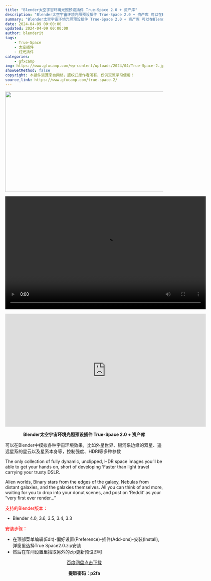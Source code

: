 ```yaml
---
title: "Blender太空宇宙环境光照预设插件 True-Space 2.0 + 资产库"
description: "Blender太空宇宙环境光照预设插件 True-Space 2.0 + 资产库 可以在Blender中模拟各种宇宙环境效果，比如外星世界、银河系边缘的双星、遥远星系的星云以及星系本身等，控制强度、H..."
summary: "Blender太空宇宙环境光照预设插件 True-Space 2.0 + 资产库 可以在Blender中模拟各种宇宙环境效果，比如外星世界、银河系边缘的双星、遥远星系的星云以及星系本身等，控制强度、H..."
date: 2024-04-09 00:00:00
updated: 2024-04-09 00:00:00
author: blenderit
tags: 
    - True-Space
    - 太空插件
    - 灯光插件
categories:
    - gfxcamp
img: https://www.gfxcamp.com/wp-content/uploads/2024/04/True-Space-2.jpg
showGetMethod: false
copyright: 本插件资源来自网络，版权归原作者所有，仅供交流学习使用！
source_link: https://www.gfxcamp.com/true-space-2/
---
```

<div><p><img decoding="async" class="aligncenter size-full wp-image-120775" src="https://www.gfxcamp.com/wp-content/uploads/2024/04/True-Space-2.jpg" data-src="https://www.gfxcamp.com/wp-content/uploads/2024/04/True-Space-2.jpg" alt="" width="640" height="320" data-srcset="https://www.gfxcamp.com/wp-content/uploads/2024/04/True-Space-2.jpg 640w, https://www.gfxcamp.com/wp-content/uploads/2024/04/True-Space-2-150x75.jpg 150w" data-sizes="(max-width: 640px) 100vw, 640px"><br>
</p><center><div style="width: 640px;" class="wp-video"><!--[if lt IE 9]><script>document.createElement('video');</script><![endif]-->
<video class="wp-video-shortcode" id="video-120774-1" width="640" height="360" preload="true" controls="controls"><source type="video/mp4" src="http://cloud.video.taobao.com/play/u/null/p/1/e/6/t/1/457265810445.mp4?_=1"></source><a href="http://cloud.video.taobao.com/play/u/null/p/1/e/6/t/1/457265810445.mp4">http://cloud.video.taobao.com/play/u/null/p/1/e/6/t/1/457265810445.mp4</a></video></div></center><p style="text-align: center;"><iframe loading="lazy" src="https://player.youku.com/embed/XNjM4MTI0MDc2MA==" width="640" height="360" frameborder="0" allowfullscreen="allowfullscreen" data-mce-fragment="1"></iframe></p><p style="text-align: center;"><strong>Blender太空宇宙环境光照预设插件 True-Space 2.0 + 资产库</strong></p><p>可以在Blender中模拟各种宇宙环境效果，比如外星世界、银河系边缘的双星、遥远星系的星云以及星系本身等，控制强度、HDRI等多种参数</p><p>The only collection of fully dynamic, unclipped, HDR space images you’ll be able to get your hands on, short of developing ‘Faster than light travel carrying your trusty DSLR.</p><p>Alien worlds, Binary stars from the edges of the galaxy, Nebulas from distant galaxies, and the galaxies themselves. All you can think of and more, waiting for you to drop into your donut scenes, and post on ‘Reddit’ as your “very first ever render…”</p><p style="text-align: left;"><span style="color: #ff0000;">支持的Blender版本：</span></p><ul>
<li style="text-align: left;">Blender 4.0, 3.6, 3.5, 3.4, 3.3</li>
</ul><p style="text-align: left;"><span style="color: #ff0000;">安装步骤：</span></p><ul>
<li>在顶部菜单编辑(Edit)-偏好设置(Preference)-插件(Add-ons)-安装(Install),弹窗里选择True Space2.0.zip安装</li>
<li>然后在车间设置里拾取另外的zip更新预设即可</li>
</ul><p style="text-align: center;"><a class="maxbutton-3 maxbutton maxbutton-baidu" target="_blank" rel="noopener" href="https://pan.baidu.com/s/1tQwF0VkP3WVhWM3D3Mpq1g?pwd=p2fa"><span class="mb-text">百度网盘点击下载</span></a></p><p style="text-align: center;"><strong>提取密码：p2fa</strong></p></div>